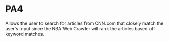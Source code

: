# PA4
Allows the user to search for articles from CNN.com that closely match the user's input since the NBA Web Crawler will rank the articles based off keyword matches.
